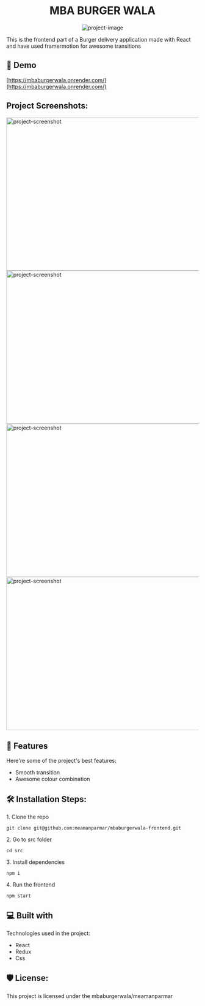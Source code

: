 <h1 align="center" id="title">MBA BURGER WALA</h1>

<p align="center"><img src="https://socialify.git.ci/meamanparmar/mbaburgerwala-frontend/image?font=Raleway&amp;language=1&amp;name=1&amp;owner=1&amp;pattern=Floating%20Cogs&amp;stargazers=1&amp;theme=Dark" alt="project-image"></p>

<p id="description">This is the frontend part of a Burger delivery application made with React and have used framermotion for awesome transitions</p>

<h2>🚀 Demo</h2>

[https://mbaburgerwala.onrender.com/](https://mbaburgerwala.onrender.com/)

<h2>Project Screenshots:</h2>

<img src="https://github.com/meamanparmar/Promanager/assets/119149607/b47ebeb9-c122-4bfb-90d9-aaafe277b523" alt="project-screenshot" width="1850" height="400/">

<img src="https://github.com/meamanparmar/Promanager/assets/119149607/555600d4-3381-484e-a780-70e212393d7e" alt="project-screenshot" width="1850" height="400/">

<img src="https://github.com/meamanparmar/Promanager/assets/119149607/814b9dbf-0e8e-4321-bb2e-b435b3b743bf" alt="project-screenshot" width="1850" height="400/">

<img src="https://github.com/meamanparmar/Promanager/assets/119149607/4268fbcd-963c-4d9b-af9f-9b86ae8926dc" alt="project-screenshot" width="1850" height="400/">

  
  
<h2>🧐 Features</h2>

Here're some of the project's best features:

*   Smooth transition
*   Awesome colour combination

<h2>🛠️ Installation Steps:</h2>

<p>1. Clone the repo</p>

```
git clone git@github.com:meamanparmar/mbaburgerwala-frontend.git
```

<p>2. Go to src folder</p>

```
cd src
```

<p>3. Install dependencies</p>

```
npm i
```

<p>4. Run the frontend</p>

```
npm start
```

  
  
<h2>💻 Built with</h2>

Technologies used in the project:

*   React
*   Redux
*   Css

<h2>🛡️ License:</h2>

This project is licensed under the mbaburgerwala/meamanparmar
